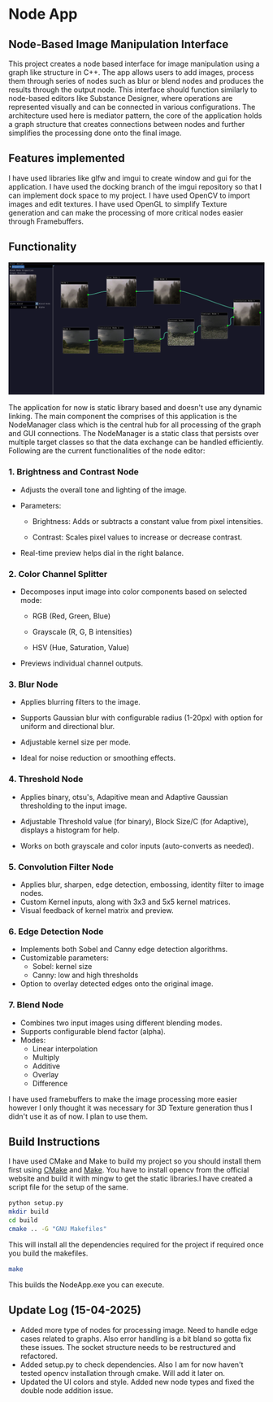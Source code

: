 # Node App

## Node-Based Image Manipulation Interface

This project creates a node based interface for image manipulation using a graph like structure in C++. The app allows users to add images, process them through series of nodes such as blur or blend nodes and produces the results through the output node. This interface should function similarly to node-based editors like Substance Designer, where operations are represented visually and can be connected in various configurations. The architecture used here is mediator pattern, the core of the application holds a graph structure that creates connections between nodes and further simplifies the processing done onto the final image.

## Features implemented

I have used libraries like glfw and imgui to create window and gui for the application. I have used the docking branch of the imgui repository so that I can implement dock space to my project. I have used OpenCV to import images and edit textures. I have used OpenGL to simplify Texture generation and can make the processing of more critical nodes easier through Framebuffers.

## Functionality

![Example](assets/example.png)

The application for now is static library based and doesn't use any dynamic linking. The main component the comprises of this application is the NodeManager class which is the central hub for all processing of the graph and GUI connections. The NodeManager is a static class that persists over multiple target classes so that the data exchange can be handled efficiently. Following are the current functionalities of the node editor:

### 1. Brightness and Contrast Node
- Adjusts the overall tone and lighting of the image.

- Parameters:

    - Brightness: Adds or subtracts a constant value from pixel intensities.

    - Contrast: Scales pixel values to increase or decrease contrast.

- Real-time preview helps dial in the right balance.

### 2. Color Channel Splitter
- Decomposes input image into color components based on selected mode:

    - RGB (Red, Green, Blue)

    - Grayscale (R, G, B intensities)

    - HSV (Hue, Saturation, Value)

- Previews individual channel outputs.

### 3. Blur Node
- Applies blurring filters to the image.

- Supports Gaussian blur with configurable radius (1-20px) with option for uniform and directional blur.

- Adjustable kernel size per mode.

- Ideal for noise reduction or smoothing effects.

### 4. Threshold Node
- Applies binary, otsu's, Adapitive mean and Adaptive Gaussian thresholding to the input image.

- Adjustable Threshold value (for binary), Block Size/C (for Adaptive), displays a histogram for help.

- Works on both grayscale and color inputs (auto-converts as needed).

### 5. Convolution Filter Node
- Applies blur, sharpen, edge detection, embossing, identity filter to image nodes.
- Custom Kernel inputs, along with 3x3 and 5x5 kernel matrices.
- Visual feedback of kernel matrix and preview.

### 6. Edge Detection Node
- Implements both Sobel and Canny edge detection algorithms.
- Customizable parameters:
    - Sobel: kernel size
    - Canny: low and high thresholds
- Option to overlay detected edges onto the original image.

### 7. Blend Node
- Combines two input images using different blending modes.
- Supports configurable blend factor (alpha).
- Modes:
    - Linear interpolation
    - Multiply
    - Additive
    - Overlay
    - Difference

I have used framebuffers to make the image processing more easier however I only thought it was necessary for 3D Texture generation thus I didn't use it as of now. I plan to use them.

## Build Instructions
I have used CMake and Make to build my project so you should install them first using [CMake](https://cmake.org/download/) and [Make](https://ftp.gnu.org/gnu/make/). You have to install opencv from the official website and build it with mingw to get the static libraries.I have created a script file for the setup of the same.
```bash
python setup.py
mkdir build
cd build
cmake .. -G "GNU Makefiles"
```

This will install all the dependencies required for the project if required once you build the makefiles. 
``` bash
make
```
This builds the NodeApp.exe you can execute.


## Update Log (15-04-2025)
- Added more type of nodes for processing image. Need to handle edge cases related to graphs. Also error handling is a bit bland so gotta fix these issues. The socket structure needs to be restructured and refactored.
- Added setup.py to check dependencies. Also I am for now haven't tested opencv installation through cmake. Will add it later on.
- Updated the UI colors and style. Added new node types and fixed the double node addition issue.
